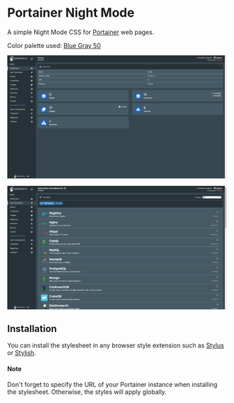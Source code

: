 # Portainer Night Mode
A simple Night Mode CSS for [Portainer](https://www.portainer.io/) web pages.

Color palette used: [Blue Gray 50](https://material.io/design/color/#tools-for-picking-colors)

![Demo1](./demo/demo_1.png)

![Demo2](./demo/demo_2.png)

## Installation
You can install the stylesheet in any browser style extension such as [Stylus](https://chrome.google.com/webstore/detail/stylus/clngdbkpkpeebahjckkjfobafhncgmne) or [Stylish](https://chrome.google.com/webstore/detail/stylish-custom-themes-for/fjnbnpbmkenffdnngjfgmeleoegfcffe).

#### Note
Don't forget to specify the URL of your Portainer instance when installing the stylesheet. Otherwise, the styles will
apply globally.